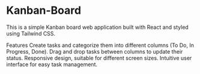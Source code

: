 # Kanban-Board
This is a simple Kanban board web application built with React and styled using Tailwind CSS.



Features
Create tasks and categorize them into different columns (To Do, In Progress, Done).
Drag and drop tasks between columns to update their status.
Responsive design, suitable for different screen sizes.
Intuitive user interface for easy task management.
